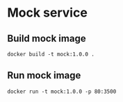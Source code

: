 # Mock service

## Build mock image

`docker build -t mock:1.0.0 .`

## Run mock image

`docker run -t mock:1.0.0 -p 80:3500`
